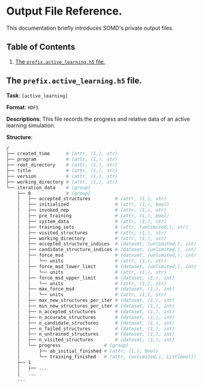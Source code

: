 # Output File Reference.

This documentation briefly introduces SOMD's private output files.

## Table of Contents

1. [The `prefix.active_learning.h5` file.](#active_learning)

## The `prefix.active_learning.h5` file. <a name="active_learning"></a>

**Task**: `[active_learning]`

**Format**: `HDF5`

**Descriptions**: This file records the progress and relative data
of an active learning simulation.

**Structure**:
```bash
/
├── created_time      # (attr, (1,), str)
├── program           # (attr, (1,), str)
├── root_directory    # (attr, (1,), str)
├── title             # (attr, (1,), str)
├── version           # (attr, (1,), str)
├── working_directory # (attr, (1,), str)
└── iteration_data    # (group)
    ├── 0             # (group)
    │   ├── accepted_structures         # (attr, (1,), str)
    │   ├── initialized                 # (attr, (1,), bool)
    │   ├── invoked_nep                 # (attr, (1,), str)
    │   ├── pre_training                # (attr, (1,), bool)
    │   ├── system_data                 # (attr, (1,), str)
    │   ├── training_sets               # (attr, (unlimited,), str)
    │   ├── visited_structures          # (attr, (1,), str)
    │   ├── working_directory           # (attr, (1,), str)
    │   ├── accepted_structure_indices  # (dataset, (unlimited,), int)
    │   ├── candidate_structure_indices # (dataset, (unlimited,), int)
    │   ├── force_msd                   # (dataset, (unlimited,), int)
    │   │   └── units                   # (attr, (1,), str)
    │   ├── force_msd_lower_limit       # (dataset, (unlimited,), int)
    │   │   └── units                   # (attr, (1,), str)
    │   ├── force_msd_upper_limit       # (dataset, (1,), int)
    │   │   └── units                   # (attr, (1,), str)
    │   ├── max_force_msd               # (dataset, (1,), int)
    │   │   └── units                   # (attr, (1,), str)
    │   ├── max_new_structures_per_iter # (dataset, (1,), int)
    │   ├── min_new_structures_per_iter # (dataset, (1,), int)
    │   ├── n_accepted_structures       # (dataset, (1,), int)
    │   ├── n_accurate_structures       # (dataset, (1,), int)
    │   ├── n_candidate_structures      # (dataset, (1,), int)
    │   ├── n_failed_structures         # (dataset, (1,), int)
    │   ├── n_untrained_structures      # (dataset, (1,), int)
    │   ├── n_visited_structures        # (dataset, (1,), int)
    │   └── progress                # (group)
    │       ├── ab_initial_finished # (attr, (1,), bool)
    │       └── training_finished   # (attr, (unlimited,), List[bool])
    ├── 1
    │   ├── ...
    │   ...
    ...
```
